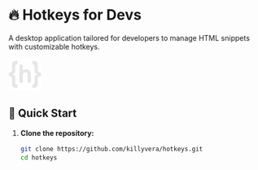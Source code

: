 # 🔥 Hotkeys for Devs

A desktop application tailored for developers to manage HTML snippets with customizable hotkeys.

![Hotkeys Logo](hotkeys.png)

## 🚀 Quick Start

1. **Clone the repository:**

   ```bash
   git clone https://github.com/killyvera/hotkeys.git
   cd hotkeys
